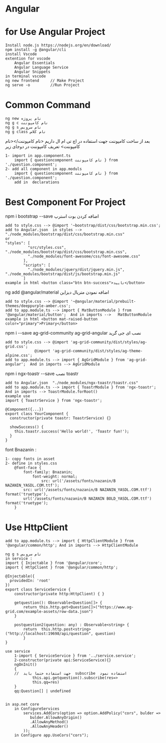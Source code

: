 # Angular
# for Use Angular Project
	Install node.js https://nodejs.org/en/download/
	npm install -g @angular/cli
	install Vscode
	extention for vscode
		Angular Essentials
		Angular Language Service
		Angular Snippets
	in terminal vscode
	ng new frontend     // Make Project                 
	ng serve -o         //Run Project
	
#  Common Command
	ng new نام پروژه
	ng g c نام کامپوننت
	ng g s نام سرویس
	ng g class نام کلاس


بعد از ساخت کامپوننت جهت استفاده در اچ تی ام ال داریم
<نام کامپوننت/><نام کامپوننت>
تعریف کامپوننت در دوجای زیر

	1- import in app.component.ts
		import { questioncomponent نام کامپوننت } from './question.component';
	2- add all component in app.moduls
		import { questioncomponent نام کامپوننت } from './question.component';
		add in  declarations



# Best Component For Project

npm i bootstrap --save اضافه کردن بوت استرپ

	add to style.css --> @import '~bootstrap/dist/css/bootstrap.min.css';
	add to Angular.json  in styles --> "./node_modules/bootstrap/dist/css/bootstrap.min.css"
	or
	"styles": [
              "src/styles.css", "./node_modules/bootstrap/dist/css/bootstrap.min.css",
              "./node_modules/font-awesome/css/font-awesome.css"
            ],
            "scripts": [
              "./node_modules/jquery/dist/jquery.min.js", "./node_modules/bootstrap/dist/js/bootstrap.min.js"
            ]
	example in html <button class="btn btn-success">تایید</button>

ng add @angular/material        اضافه نمودن متریال دیزاین
	
	add to style.css --> @import '~@angular/material/prebuilt-themes/deeppurple-amber.css';
	add to app.module.ts --> import { MatButtonModule } from '@angular/material/button';  And in imports -->   MatButtonModule
	example in html <button mat-raised-button color="primary">Primary</button>	
	
npm i --save ag-grid-community ag-grid-angular                  نصب ای جی گرید

	add to style.css --> @import 'ag-grid-community/dist/styles/ag-grid.css';  
			     @import 'ag-grid-community/dist/styles/ag-theme-alpine.css'; 
	add to app.module.ts --> import { AgGridModule } from 'ag-grid-angular';  And in imports --> AgGridModule
	
npm i ngx-toastr --save   نصب toastr

	add to Angular.json  "./node_modules/ngx-toastr/toastr.css"
	add to app.module.ts --> import { ToastrModule } from 'ngx-toastr'; And in imports --> ToastrModule.forRoot()
	example use 
	import { ToastrService } from 'ngx-toastr';

	@Component({...})
	export class YourComponent {
	  constructor(private toastr: ToastrService) {}

	  showSuccess() {
	    this.toastr.success('Hello world!', 'Toastr fun!');
	  }
	}

font Bnazanin : 

	1- copy fonts in asset		 
	2- define in styles.css
		@font-face {
		    font-family: Bnazanin;
    		    font-weight: normal;
    	     	    src: url('/assets/fonts/nazanin/B NAZANIN_YASDL.COM.ttf');
		    src: url('/assets/fonts/nazanin/B NAZANIN_YASDL.COM.ttf') format('truetype'), 
		    url('/assets/fonts/nazanin/B NAZANIN BOLD_YASDL.COM.ttf') format('truetype');
		}
		
# Use HttpClient		

	add to app.module.ts --> import { HttpClientModule } from '@angular/common/http'; And in imports --> HttpClientModule

	ng g s نام سرویس
	in service :
	import { Injectable } from '@angular/core';
	import { HttpClient } from '@angular/common/http';

	@Injectable({
	  providedIn: 'root'
	})
	export class ServiceService {
  		constructor(private http:HttpClient) { }
	
		getquestion(): Observable<Question[]> {
	  		return this.http.get<Question[]>("https://www.ag-grid.com/example-assets/row-data.json")
		}
	
		postquestion2(question: any) : Observable<string> {
	 		return  this.http.post<string>("http://localhost:19698/api/question", question)
        	}
  	}

	use service
		1-import { ServiceService } from '../service.service';
		2-constructor(private api:ServiceService){}
		ngOnInit()
  		{
		//	جهت استفاده حتما باید  subscribe  استفاده نمود
    			this.api.getquestion().subscribe(res=>
      			this.qq=res)
  		}
  		qq:Question[] | undefined

   
	in asp.net core 
		in ConfigureServices
		    services.AddCors(option => option.AddPolicy("cors", bulder =>
		       bulder.AllowAnyOrigin()
		       .AllowAnyMethod()
		       .AllowAnyHeader()
		    ));
		in Configure app.UseCors("cors");
		
	

